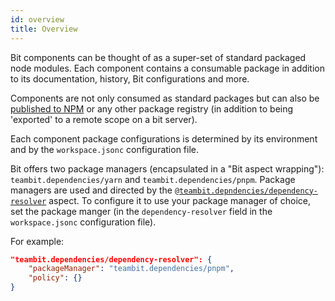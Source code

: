 ```yaml
---
id: overview
title: Overview
---
```

Bit components can be thought of as a super-set of standard packaged node modules. Each component contains a consumable package in addition to its documentation, history, Bit configurations and more. 

Components are not only consumed as standard packages but can also be [published to NPM](/docs/packages/publish-to-npm) or any other package registry (in addition to being 'exported' to a remote scope on a bit server).

Each component package configurations is determined by its environment and by the `workspace.jsonc` configuration file.

Bit offers two package managers (encapsulated in a "Bit aspect wrapping"): `teambit.dependencies/yarn` and `teambit.dependencies/pnpm`. Package managers are used and directed by the [`@teambit.depndencies/dependency-resolver`](/docs/dependencies/overview) aspect. To configure it to use your package manager of choice, set the package manger (in the `dependency-resolver` field in the `workspace.jsonc` configuration file). 

For example:

```json
"teambit.dependencies/dependency-resolver": {
    "packageManager": "teambit.dependencies/pnpm",
    "policy": {}
}
```